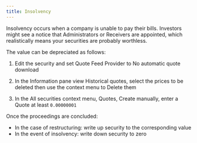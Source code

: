 ```yaml
---
title: Insolvency
---
```


Insolvency occurs when a company is unable to pay their bills.
Investors might see a notice that Administrators or Receivers are appointed,
which realistically means your securities are probably worthless.

The value can be depreciated as follows:

1. Edit the security and set Quote Feed Provider to No automatic quote download

1. In the Information pane view Historical quotes, select the prices to be deleted then use the context menu to Delete them

1. In the All securities context menu, Quotes, Create manually, enter a Quote at least `0.00000001`

Once the  proceedings are concluded:

- In the case of restructuring: write up security to the corresponding value
- In the event of insolvency: write down security to zero
